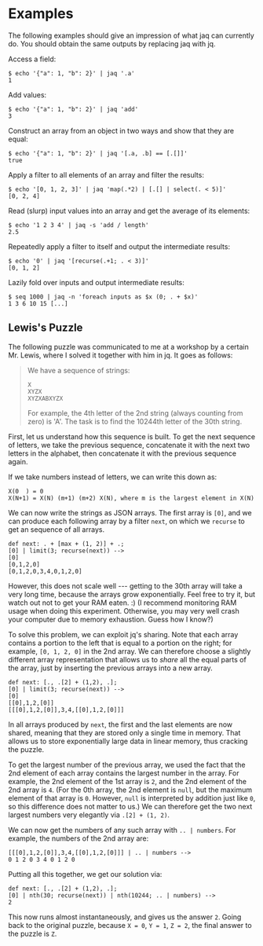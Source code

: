 # Examples

The following examples should give an impression of what jaq can currently do.
You should obtain the same outputs by replacing jaq with jq.

Access a field:

    $ echo '{"a": 1, "b": 2}' | jaq '.a'
    1

Add values:

    $ echo '{"a": 1, "b": 2}' | jaq 'add'
    3

Construct an array from an object in two ways and show that they are equal:

    $ echo '{"a": 1, "b": 2}' | jaq '[.a, .b] == [.[]]'
    true

Apply a filter to all elements of an array and filter the results:

    $ echo '[0, 1, 2, 3]' | jaq 'map(.*2) | [.[] | select(. < 5)]'
    [0, 2, 4]

Read (slurp) input values into an array and get the average of its elements:

    $ echo '1 2 3 4' | jaq -s 'add / length'
    2.5

Repeatedly apply a filter to itself and output the intermediate results:

    $ echo '0' | jaq '[recurse(.+1; . < 3)]'
    [0, 1, 2]

Lazily fold over inputs and output intermediate results:

    $ seq 1000 | jaq -n 'foreach inputs as $x (0; . + $x)'
    1 3 6 10 15 [...]


## Lewis's Puzzle

The following puzzle was communicated to me at a workshop by a certain Mr. Lewis,
where I solved it together with him in jq.
It goes as follows:

> We have a sequence of strings:
> 
> ~~~
> X
> XYZX
> XYZXABXYZX
> ~~~
> 
> For example, the 4th letter of the 2nd string (always counting from zero) is 'A'.
> The task is to find the 10244th letter of the 30th string.

First, let us understand how this sequence is built.
To get the next sequence of letters,
we take the previous sequence,
concatenate it with the next two letters in the alphabet,
then concatenate it with the previous sequence again.

If we take numbers instead of letters, we can write this down as:

~~~
X(0  ) = 0
X(N+1) = X(N) (m+1) (m+2) X(N), where m is the largest element in X(N)
~~~

We can now write the strings as JSON arrays.
The first array is `[0]`, and we can produce each following array by
a filter `next`, on which we `recurse` to get an sequence of all arrays.

~~~
def next: . + [max + (1, 2)] + .;
[0] | limit(3; recurse(next)) -->
[0]
[0,1,2,0]
[0,1,2,0,3,4,0,1,2,0]
~~~

However, this does not scale well --- getting to the 30th array
will take a very long time, because the arrays grow exponentially.
Feel free to try it, but watch out not to get your RAM eaten. :)
(I recommend monitoring RAM usage when doing this experiment.
Otherwise, you may very well crash your computer due to memory exhaustion.
Guess how I know?)

To solve this problem, we can exploit jq's sharing.
Note that each array contains
a portion to the left that is equal to
a portion on the right;
for example, `[0, 1, 2, 0]` in the 2nd array.
We can therefore choose a slightly different array representation that
allows us to *share* all the equal parts of the array, just by
inserting the previous arrays into a new array.

~~~
def next: [., .[2] + (1,2), .];
[0] | limit(3; recurse(next)) -->
[0]
[[0],1,2,[0]]
[[[0],1,2,[0]],3,4,[[0],1,2,[0]]]
~~~

In all arrays produced by `next`, the first and the last elements are now
shared, meaning that they are stored only a single time in memory.
That allows us to store exponentially large data in linear memory,
thus cracking the puzzle.

To get the largest number of the previous array, we used the fact that
the 2nd element of each array contains the largest number in the array.
For example,
the 2nd element of the 1st array is `2`, and
the 2nd element of the 2nd array is `4`.
(For the 0th array, the 2nd element is `null`,
but the maximum element of that array is `0`.
However, `null` is interpreted by addition just like `0`,
so this difference does not matter to us.)
We can therefore get the two next largest numbers very elegantly via
`.[2] + (1, 2)`.

We can now get the numbers of any such array with `.. | numbers`.
For example, the numbers of the 2nd array are:

~~~
[[[0],1,2,[0]],3,4,[[0],1,2,[0]]] | .. | numbers -->
0 1 2 0 3 4 0 1 2 0
~~~

Putting all this together, we get our solution via:

~~~
def next: [., .[2] + (1,2), .];
[0] | nth(30; recurse(next)) | nth(10244; .. | numbers) -->
2
~~~

This now runs almost instantaneously, and gives us the answer `2`.
Going back to the original puzzle, because `X = 0`, `Y = 1`, `Z = 2`,
the final answer to the puzzle is `Z`.
